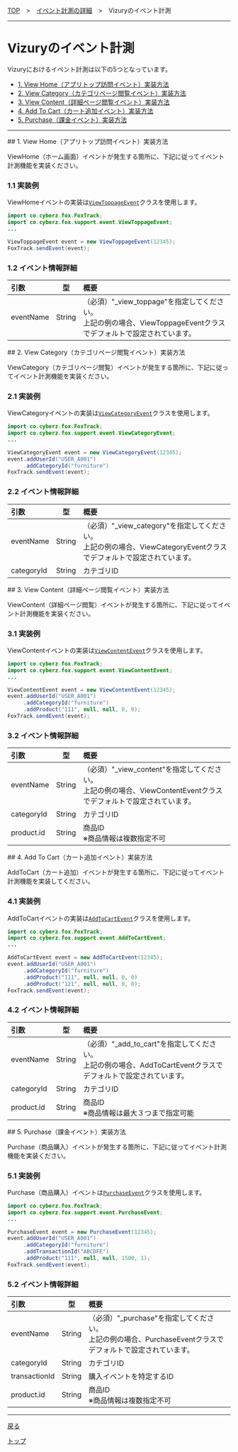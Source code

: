 [TOP](../../../README.md)　>　[イベント計測の詳細](../../README.md)　>　Vizuryのイベント計測

---

# Vizuryのイベント計測

Vizuryにおけるイベント計測は以下の5つとなっています。

* [1. View Home（アプリトップ訪問イベント）実装方法](#view_toppage)
* [2. View Category（カテゴリページ閲覧イベント）実装方法](#view_category)
* [3. View Content（詳細ページ閲覧イベント）実装方法](#view_content)
* [4. Add To Cart（カート追加イベント）実装方法](#add_to_cart)
* [5. Purchase（課金イベント）実装方法](#purchase)

---

<div id="view_toppage"></div>
## 1. View Home（アプリトップ訪問イベント）実装方法

ViewHome（ホーム画面）イベントが発生する箇所に、下記に従ってイベント計測機能を実装ください。<br>

### 1.1 実装例

ViewHomeイベントの実装は[`ViewToppageEvent`](/4.x/lang/ja/doc/sdk_api/extension/ViewToppageEvent.md)クラスを使用します。

```java
import co.cyberz.fox.FoxTrack;
import co.cyberz.fox.support.event.ViewToppageEvent;
...

ViewToppageEvent event = new ViewToppageEvent(12345);
FoxTrack.sendEvent(event);
```

### 1.2 イベント情報詳細

| 引数 | 型 | 概要 |
|:---|:---:|:---|
|eventName|String|（必須）"_view_toppage"を指定してください。<br>上記の例の場合、ViewToppageEventクラスでデフォルトで設定されています。|


<div id="view_category"></div>
## 2. View Category（カテゴリページ閲覧イベント）実装方法

ViewCategory（カテゴリページ閲覧）イベントが発生する箇所に、下記に従ってイベント計測機能を実装ください。

### 2.1 実装例

ViewCategoryイベントの実装は[`ViewCategoryEvent`](/4.x/lang/ja/doc/sdk_api/extension/ViewCategoryEvent.md)クラスを使用します。

```java
import co.cyberz.fox.FoxTrack;
import co.cyberz.fox.support.event.ViewCategoryEvent;
...

ViewCategoryEvent event = new ViewCategoryEvent(12345);
event.addUserId("USER_A001")
     .addCategoryId("furniture")
FoxTrack.sendEvent(event);
```

### 2.2 イベント情報詳細

| 引数 | 型 | 概要 |
|:---|:---:|:---|
|eventName|String|（必須）"_view_category"を指定してください。<br>上記の例の場合、ViewCategoryEventクラスでデフォルトで設定されています。|
|categoryId|String|カテゴリID|

<div id="view_content"></div>
## 3. View Content（詳細ページ閲覧イベント）実装方法

ViewContent（詳細ページ閲覧）イベントが発生する箇所に、下記に従ってイベント計測機能を実装ください。

### 3.1 実装例

ViewContentイベントの実装は[`ViewContentEvent`](/4.x/lang/ja/doc/sdk_api/extension/ViewContentEvent.md)クラスを使用します。

```java
import co.cyberz.fox.FoxTrack;
import co.cyberz.fox.support.event.ViewContentEvent;
...

ViewContentEvent event = new ViewContentEvent(12345);
event.addUserId("USER_A001")
     .addCategoryId("furniture")
     .addProduct("111", null, null, 0, 0);
FoxTrack.sendEvent(event);
```

### 3.2 イベント情報詳細

| 引数 | 型 | 概要 |
|:---|:---:|:---|
|eventName|String|（必須）"_view_content"を指定してください。<br>上記の例の場合、ViewContentEventクラスでデフォルトで設定されています。|
|categoryId|String|カテゴリID|
|product.id|String|商品ID<br>※商品情報は複数指定不可|


<div id="add_to_cart"></div>
## 4. Add To Cart（カート追加イベント）実装方法

AddToCart（カート追加）イベントが発生する箇所に、下記に従ってイベント計測機能を実装してください。

### 4.1 実装例

AddToCartイベントの実装は[`AddToCartEvent`](/4.x/lang/ja/doc/sdk_api/extension/AddToCartEvent.md)クラスを使用します。

```java
import co.cyberz.fox.FoxTrack;
import co.cyberz.fox.support.event.AddToCartEvent;
...

AddToCartEvent event = new AddToCartEvent(12345);
event.addUserId("USER_A001")
     .addCategoryId("furniture")
     .addProduct("111", null, null, 0, 0)
     .addProduct("121", null, null, 0, 0);
FoxTrack.sendEvent(event);
```

### 4.2 イベント情報詳細

| 引数 | 型 | 概要 |
|:---|:---:|:---|
|eventName|String|（必須）"_add_to_cart"を指定してください。<br>上記の例の場合、AddToCartEventクラスでデフォルトで設定されています。|
|categoryId|String|カテゴリID|
|product.id|String|商品ID<br>※商品情報は最大３つまで指定可能|

<div id="purchase"></div>
## 5. Purchase（課金イベント）実装方法

Purchase（商品購入）イベントが発生する箇所に、下記に従ってイベント計測機能を実装ください。

### 5.1 実装例

Purchase（商品購入）イベントは[`PurchaseEvent`](/4.x/lang/ja/doc/sdk_api/extension/PurchaseEvent.md)クラスを使用します。


```java
import co.cyberz.fox.FoxTrack;
import co.cyberz.fox.support.event.PurchaseEvent;
...

PurchaseEvent event = new PurchaseEvent(12345);
event.addUserId("USER_A001")
     .addCategoryId("furniture")
     .addTransactionId("ABCDFE")
     .addProduct("111", null, null, 1500, 1);
FoxTrack.sendEvent(event);
```

### 5.2 イベント情報詳細

| 引数 | 型 | 概要 |
|:---|:---:|:---|
|eventName|String|（必須）"_purchase"を指定してください。<br>上記の例の場合、PurchaseEventクラスでデフォルトで設定されています。|
|categoryId|String|カテゴリID|
|transactionId|String|購入イベントを特定するID|
|product.id|String|商品ID<br>※商品情報は複数指定不可|


---
[戻る](../../README.md#cooperation_medias)

[トップ](../../../README.md)
